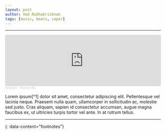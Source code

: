 ```yaml
---
layout: post
author: Ved Radhakrishnan
tags: [music, beats, vapor]
---
```


---
<iframe width="100%" height="166" scrolling="no" frameborder="no" allow="autoplay" src="https://w.soundcloud.com/player/?url=https%3A//api.soundcloud.com/tracks/1307654398&color=%2374c0fc&auto_play=true&hide_related=false&show_comments=true&show_user=true&show_reposts=false&show_teaser=true"></iframe><div style="font-size: 10px; color: #cccccc;line-break: anywhere;word-break: normal;overflow: hidden;white-space: nowrap;text-overflow: ellipsis; font-family: Interstate,Lucida Grande,Lucida Sans Unicode,Lucida Sans,Garuda,Verdana,Tahoma,sans-serif;font-weight: 100;"><a href="https://soundcloud.com/ved-radhakrishnan" title="veduram" target="_blank" style="color: #cccccc; text-decoration: none;">veduram</a> · <a href="https://soundcloud.com/ved-radhakrishnan/bourne-vita-1" title="bourne vita" target="_blank" style="color: #cccccc; text-decoration: none;">bourne vita</a></div>

Lorem ipsum[^1] dolor sit amet, consectetur adipiscing elit. Pellentesque vel lacinia neque. Praesent nulla quam, ullamcorper in sollicitudin ac, molestie sed justo. Cras aliquam, sapien id consectetur accumsan, augue magna faucibus ex, ut ultricies turpis tortor vel ante. In at rutrum tellus.

---
{: data-content="footnotes"}
